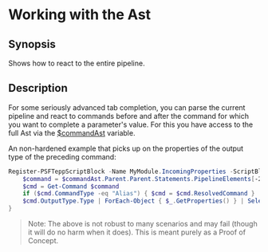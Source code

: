 ﻿---
sidebar_position: 3
---

# Working with the Ast

## Synopsis

Shows how to react to the entire pipeline.

## Description

For some seriously advanced tab completion, you can parse the current pipeline and react to commands before and after the command for which you want to complete a parameter's value.
For this you have access to the full Ast via the [$commandAst](../Basics/special-variables.md) variable.

An non-hardened example that picks up on the properties of the output type of the preceding command:

```powershell
Register-PSFTeppScriptBlock -Name MyModule.IncomingProperties -ScriptBlock {
    $command = $commandAst.Parent.Parent.Statements.PipelineElements[-2].CommandElements | Where-Object { $_ -is [System.Management.Automation.Language.StringConstantExpressionAst] } | Select-Object -First 1 -ExpandProperty Value
    $cmd = Get-Command $command
    if ($cmd.CommandType -eq "Alias") { $cmd = $cmd.ResolvedCommand }
    $cmd.OutputType.Type | ForEach-Object { $_.GetProperties() } | Select-Object -ExpandProperty Name -unique | Sort-Object
}
```

> Note: The above is not robust to many scenarios and may fail (though it will do no harm when it does). This is meant purely as a Proof of Concept.
